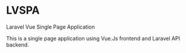# LVSPA
Laravel Vue Single Page Application


This is a single page application using Vue.Js frontend and Laravel API backend.
